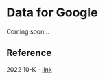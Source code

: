 # Data for Google
Coming soon...

## Reference
2022 10-K - <a href="https://www.sec.gov/ix?doc=/Archives/edgar/data/0001652044/000165204423000016/goog-20221231.htm">link</a>